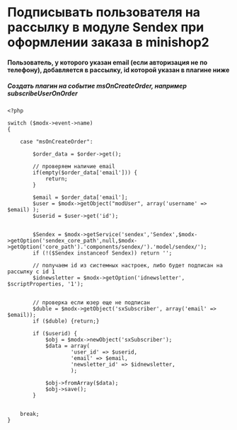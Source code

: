 # Подписывать пользователя на рассылку в модуле Sendex при оформлении заказа в minishop2 

#### Пользователь, у которого указан email (если авторизация не по телефону), добавляется в рассылку, id которой указан в плагине ниже 


##### Создать плагин на событие msOnCreateOrder, например subscribeUserOnOrder


```
<?php

switch ($modx->event->name)
{
    
    case "msOnCreateOrder":
        
        $order_data = $order->get();
          
        // проверяем наличие email
        if(empty($order_data['email'])) { 
            return; 
        }
        
        $email = $order_data['email'];
        $user = $modx->getObject("modUser", array('username' => $email) );
        $userid = $user->get('id');
 
                    
        $Sendex = $modx->getService('sendex','Sendex',$modx->getOption('sendex_core_path',null,$modx->getOption('core_path').'components/sendex/').'model/sendex/');
        if (!($Sendex instanceof Sendex)) return '';
        
        // получаем id из системных настроек, либо будет подписан на рассылку с id 1
        $idnewsletter = $modx->getOption('idnewsletter', $scriptProperties, '1');
        

        // проверка если юзер еще не подписан 
        $duble = $modx->getObject('sxSubscriber', array('email' => $email));
        if ($duble) {return;}
         
        if ($userid) {
            $obj = $modx->newObject('sxSubscriber');
            $data = array(
                    'user_id' => $userid,
                    'email' => $email,
                    'newsletter_id' => $idnewsletter,
                    );
            
            $obj->fromArray($data);
            $obj->save();
        }
            
   
    break; 
}
```